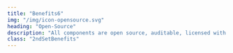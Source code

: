 ```yaml
---
title: "Benefits6"
img: "/img/icon-opensource.svg"
heading: "Open-Source"
description: "All components are open source, auditable, licensed with AGPL and Apache Commons licenses. Check us out on Github."
class: "2ndSetBenefits"
---
```


